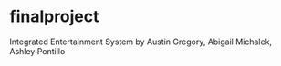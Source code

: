 # finalproject
Integrated Entertainment System by Austin Gregory, Abigail Michalek, Ashley Pontillo
